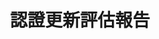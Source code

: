 --- 
layout: CertificationRenewalAssessmentReport 
page_type: learn
page_kind: certificationRenewalAssessmentReport
title: 認證更新評估報告
description: 認證更新評估報告
--- 